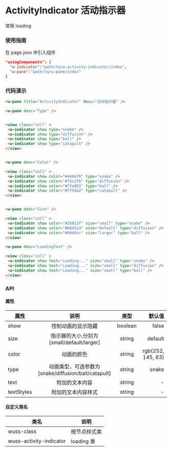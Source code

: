 # ActivityIndicator 活动指示器

常用 loading

### 使用指南

在 page.json 中引入组件

```json
"usingComponents": {
  "w-indicator":"path/to/w-activity-indicator/index",
  "w-pane":"path/to/w-pane/index"
}
```

### 代码演示

```html
<w-pane title="ActivityIndicator" desc="活动指示器" />

<w-pane desc="Type" />


<view class="cell" >
 <w-indicator show type="snake" />
 <w-indicator show type="diffusion" />
 <w-indicator show type="ball" />
 <w-indicator show type="catapult" />
</view>


<w-pane desc="Color" />

<view class="cell" >
 <w-indicator show color="#448ef6" type="snake" />
 <w-indicator show color="#75c2f6" type="diffusion" />
 <w-indicator show color="#ffe981" type="ball" />
 <w-indicator show color="#ff5da2" type="catapult" />
</view>


<w-pane desc="Size" />

<view class="cell" >
 <w-indicator show color="#35013f" size="small" type="snake" />
 <w-indicator show color="#b643cd" size="default" type="diffusion" />
 <w-indicator show color="#99ddcc" size="larger" type="ball" />
</view>

<w-pane desc="LoadingText" />

<view class="cell" >
 <w-indicator show text="Loading..." size="small" type="snake" />
 <w-indicator show text="Loading..." size="small" type="diffusion" />
 <w-indicator show text="Loading..." size="small" type="ball" />
</view>
```

### API

#### 属性

| 属性       |                        说明                         |  类型   |            默认值 |
| ---------- | :-------------------------------------------------: | :-----: | ----------------: |
| show       |                 控制动画的显示隐藏                  | boolean |             false |
| size       |      指示器的大小,分别为[small/default/larger]      | string  |           default |
| color      |                     动画的颜色                      | string  | rgb(252, 145, 83) |
| type       | 动画类型，可选参数为[snake/diffusion/ball/catapult] | string  |             snake |
| text       |                   附加的文本内容                    | string  |                 - |
| textStyles |                 附加的文本内容样式                  | string  |                 - |

#### 自定义类名

| 类名                    | 说明         |
| ----------------------- | ------------ |
| wuss-class              | 根节点样式类 |
| wuss-activity-indicator | loading 类   |

